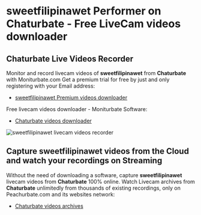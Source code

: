 # sweetfilipinawet Performer on Chaturbate - Free LiveCam videos downloader

## Chaturbate Live Videos Recorder

Monitor and record livecam videos of **sweetfilipinawet** from **Chaturbate** with Moniturbate.com
Get a premium trial for free by just and only registering with your Email address:
* [sweetfilipinawet Premium videos downloader](https://moniturbate.com/request-demo-licence-key.html)

Free livecam videos downloader - Moniturbate Software:
* [Chaturbate videos downloader](https://moniturbate.com/moniturbate-download-software.html)

![sweetfilipinawet livecam videos recorder](https://peachurnet.com/templates/moniturbate-software.png)


## Capture sweetfilipinawet videos from the Cloud and watch your recordings on Streaming

Without the need of downloading a software, capture **sweetfilipinawet** livecam videos from **Chaturbate** 100% online.
Watch Livecam archives from **Chaturbate** unlimitedly from thousands of existing recordings, only on Peachurbate.com and its websites network:
* [Chaturbate videos archives](https://peachurnet.com/)